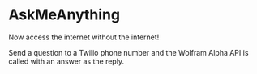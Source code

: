 # AskMeAnything
Now access the internet without the internet!

Send a question to a Twilio phone number and the Wolfram Alpha API is called with an answer as the reply.
